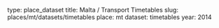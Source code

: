 type: place_dataset
title: Malta / Transport Timetables
slug: places/mt/datasets/timetables
place: mt
dataset: timetables
year: 2014
